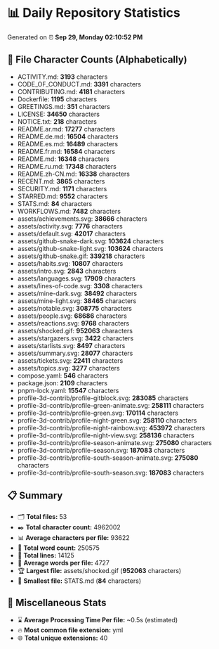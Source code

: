 # 📊 Daily Repository Statistics
Generated on ⏰ **Sep 29, Monday 02:10:52 PM**

## 📂 File Character Counts (Alphabetically)
- ACTIVITY.md: **3193** characters
- CODE_OF_CONDUCT.md: **3391** characters
- CONTRIBUTING.md: **4181** characters
- Dockerfile: **1195** characters
- GREETINGS.md: **351** characters
- LICENSE: **34650** characters
- NOTICE.txt: **218** characters
- README.ar.md: **17277** characters
- README.de.md: **16504** characters
- README.es.md: **16489** characters
- README.fr.md: **16584** characters
- README.md: **16348** characters
- README.ru.md: **17348** characters
- README.zh-CN.md: **16338** characters
- RECENT.md: **3865** characters
- SECURITY.md: **1171** characters
- STARRED.md: **9552** characters
- STATS.md: **84** characters
- WORKFLOWS.md: **7482** characters
- assets/achievements.svg: **38666** characters
- assets/activity.svg: **7776** characters
- assets/default.svg: **42017** characters
- assets/github-snake-dark.svg: **103624** characters
- assets/github-snake-light.svg: **103624** characters
- assets/github-snake.gif: **339218** characters
- assets/habits.svg: **10807** characters
- assets/intro.svg: **2843** characters
- assets/languages.svg: **17909** characters
- assets/lines-of-code.svg: **3308** characters
- assets/mine-dark.svg: **38492** characters
- assets/mine-light.svg: **38465** characters
- assets/notable.svg: **308775** characters
- assets/people.svg: **68686** characters
- assets/reactions.svg: **9768** characters
- assets/shocked.gif: **952063** characters
- assets/stargazers.svg: **3422** characters
- assets/starlists.svg: **8497** characters
- assets/summary.svg: **28077** characters
- assets/tickets.svg: **22411** characters
- assets/topics.svg: **3277** characters
- compose.yaml: **546** characters
- package.json: **2109** characters
- pnpm-lock.yaml: **15547** characters
- profile-3d-contrib/profile-gitblock.svg: **283085** characters
- profile-3d-contrib/profile-green-animate.svg: **258111** characters
- profile-3d-contrib/profile-green.svg: **170114** characters
- profile-3d-contrib/profile-night-green.svg: **258110** characters
- profile-3d-contrib/profile-night-rainbow.svg: **453972** characters
- profile-3d-contrib/profile-night-view.svg: **258136** characters
- profile-3d-contrib/profile-season-animate.svg: **275080** characters
- profile-3d-contrib/profile-season.svg: **187083** characters
- profile-3d-contrib/profile-south-season-animate.svg: **275080** characters
- profile-3d-contrib/profile-south-season.svg: **187083** characters

## 📋 Summary
- 🗂️ **Total files:** 53
- ✒️ **Total character count:** 4962002
- 📊 **Average characters per file:** 93622
- 📝 **Total word count:** 250575
- 🧾 **Total lines:** 14125
- 📐 **Average words per file:** 4727
- 🏆 **Largest file:** assets/shocked.gif (**952063** characters)
- 🥉 **Smallest file:** STATS.md (**84** characters)

## 🌟 Miscellaneous Stats
- ⌛ **Average Processing Time Per file:** ~0.5s (estimated)
- 🔥 **Most common file extension:** yml
- 🌐 **Total unique extensions:** 40
